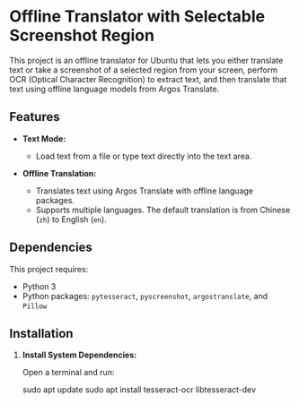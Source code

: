 # Offline Translator with Selectable Screenshot Region

This project is an offline translator for Ubuntu that lets you either translate text or take a screenshot of a selected region from your screen, perform OCR (Optical Character Recognition) to extract text, and then translate that text using offline language models from Argos Translate.

## Features

- **Text Mode:**  
  - Load text from a file or type text directly into the text area.
  
- **Offline Translation:**  
  - Translates text using Argos Translate with offline language packages.
  - Supports multiple languages. The default translation is from Chinese (`zh`) to English (`en`).

## Dependencies

This project requires:
- Python 3
- Python packages: `pytesseract`, `pyscreenshot`, `argostranslate`, and `Pillow`

## Installation

1. **Install System Dependencies:**

   Open a terminal and run:

   sudo apt update
   sudo apt install tesseract-ocr libtesseract-dev
